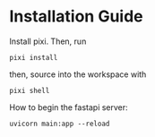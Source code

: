 # Installation Guide

Install pixi. Then, run

```
pixi install
```

then, source into the workspace with

```
pixi shell
```

How to begin the fastapi server:

```
uvicorn main:app --reload
```